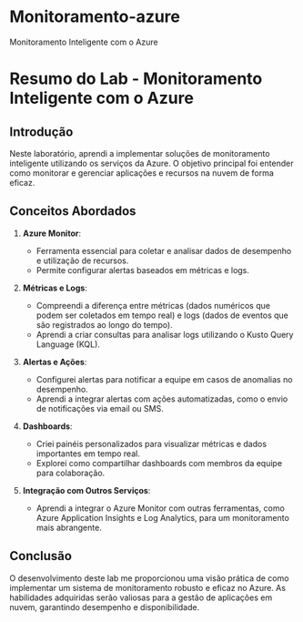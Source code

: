 # Monitoramento-azure
Monitoramento Inteligente com o Azure

# Resumo do Lab - Monitoramento Inteligente com o Azure

## Introdução

Neste laboratório, aprendi a implementar soluções de monitoramento inteligente utilizando os serviços da Azure. O objetivo principal foi entender como monitorar e gerenciar aplicações e recursos na nuvem de forma eficaz.

## Conceitos Abordados

1. **Azure Monitor**:
   - Ferramenta essencial para coletar e analisar dados de desempenho e utilização de recursos.
   - Permite configurar alertas baseados em métricas e logs.

2. **Métricas e Logs**:
   - Compreendi a diferença entre métricas (dados numéricos que podem ser coletados em tempo real) e logs (dados de eventos que são registrados ao longo do tempo).
   - Aprendi a criar consultas para analisar logs utilizando o Kusto Query Language (KQL).

3. **Alertas e Ações**:
   - Configurei alertas para notificar a equipe em casos de anomalias no desempenho.
   - Aprendi a integrar alertas com ações automatizadas, como o envio de notificações via email ou SMS.

4. **Dashboards**:
   - Criei painéis personalizados para visualizar métricas e dados importantes em tempo real.
   - Explorei como compartilhar dashboards com membros da equipe para colaboração.

5. **Integração com Outros Serviços**:
   - Aprendi a integrar o Azure Monitor com outras ferramentas, como Azure Application Insights e Log Analytics, para um monitoramento mais abrangente.

## Conclusão

O desenvolvimento deste lab me proporcionou uma visão prática de como implementar um sistema de monitoramento robusto e eficaz no Azure. As habilidades adquiridas serão valiosas para a gestão de aplicações em nuvem, garantindo desempenho e disponibilidade.
